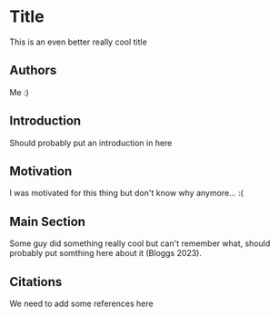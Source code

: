 # Title

This is an even better really cool title

## Authors
Me :)

## Introduction
Should probably put an introduction in here

## Motivation
I was motivated for this thing but don't know why anymore... :(

## Main Section
Some guy did something really cool but can't remember what, should probably put somthing here about it (Bloggs 2023).

## Citations
We need to add some references here
